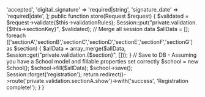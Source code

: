 <?php

namespace Modules\PrivateValidations\Http\Controllers;

use App\Http\Controllers\Controller;
use Illuminate\Http\Request;

use Modules\PrivateValidations\Http\Controllers\PrivateValidationsController;

//use App\Models\School;
//use Illuminate\Http\Request;
use Illuminate\Support\Facades\Session;

class SectionGController  extends PrivateValidationsController 
{
    protected $sectionKey = 'sectionG';

    protected $validationRules = [
        'declaration' => 'accepted',
        'digital_signature' => 'required|string',
        'signature_date' => 'required|date',
    ];

    public function store(Request $request)
    {
        $validated = $request->validate($this->validationRules);

        Session::put("private.validation.{$this->sectionKey}", $validated);

        // Merge all session data
        $allData = [];
        foreach (['sectionA','sectionB','sectionC','sectionD','sectionE','sectionF','sectionG'] as $section) {
            $allData = array_merge($allData, Session::get("private.validation.{$section}", []));
        }

        // Save to DB - Assuming you have a School model and fillable properties set correctly
        $school = new School();
        $school->fill($allData);
        $school->save();

        Session::forget('registration');

        return redirect()->route('private.validation.sectionA.show')->with('success', 'Registration complete!');
    }
}
